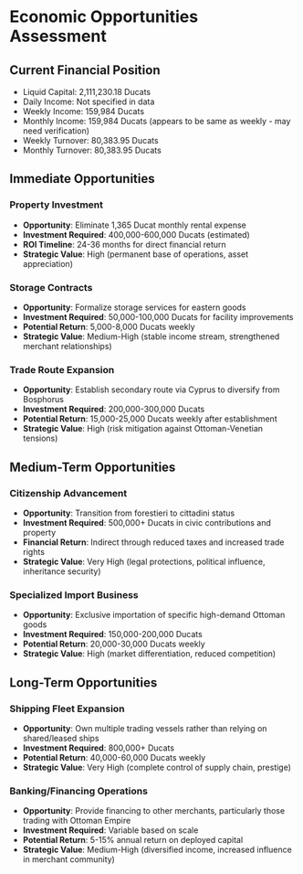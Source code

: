 # Economic Opportunities Assessment

## Current Financial Position
- Liquid Capital: 2,111,230.18 Ducats
- Daily Income: Not specified in data
- Weekly Income: 159,984 Ducats
- Monthly Income: 159,984 Ducats (appears to be same as weekly - may need verification)
- Weekly Turnover: 80,383.95 Ducats
- Monthly Turnover: 80,383.95 Ducats

## Immediate Opportunities

### Property Investment
- **Opportunity**: Eliminate 1,365 Ducat monthly rental expense
- **Investment Required**: 400,000-600,000 Ducats (estimated)
- **ROI Timeline**: 24-36 months for direct financial return
- **Strategic Value**: High (permanent base of operations, asset appreciation)

### Storage Contracts
- **Opportunity**: Formalize storage services for eastern goods
- **Investment Required**: 50,000-100,000 Ducats for facility improvements
- **Potential Return**: 5,000-8,000 Ducats weekly
- **Strategic Value**: Medium-High (stable income stream, strengthened merchant relationships)

### Trade Route Expansion
- **Opportunity**: Establish secondary route via Cyprus to diversify from Bosphorus
- **Investment Required**: 200,000-300,000 Ducats
- **Potential Return**: 15,000-25,000 Ducats weekly after establishment
- **Strategic Value**: High (risk mitigation against Ottoman-Venetian tensions)

## Medium-Term Opportunities

### Citizenship Advancement
- **Opportunity**: Transition from forestieri to cittadini status
- **Investment Required**: 500,000+ Ducats in civic contributions and property
- **Financial Return**: Indirect through reduced taxes and increased trade rights
- **Strategic Value**: Very High (legal protections, political influence, inheritance security)

### Specialized Import Business
- **Opportunity**: Exclusive importation of specific high-demand Ottoman goods
- **Investment Required**: 150,000-200,000 Ducats
- **Potential Return**: 20,000-30,000 Ducats weekly
- **Strategic Value**: High (market differentiation, reduced competition)

## Long-Term Opportunities

### Shipping Fleet Expansion
- **Opportunity**: Own multiple trading vessels rather than relying on shared/leased ships
- **Investment Required**: 800,000+ Ducats
- **Potential Return**: 40,000-60,000 Ducats weekly
- **Strategic Value**: Very High (complete control of supply chain, prestige)

### Banking/Financing Operations
- **Opportunity**: Provide financing to other merchants, particularly those trading with Ottoman Empire
- **Investment Required**: Variable based on scale
- **Potential Return**: 5-15% annual return on deployed capital
- **Strategic Value**: Medium-High (diversified income, increased influence in merchant community)
